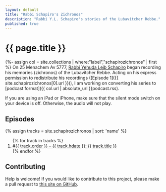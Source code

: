 ```yaml
---
layout: default
title: "Rabbi Schapiro's Zichronos"
description: "Rabbi Y.L. Schapiro's stories of the Lubavitcher Rebbe."
published: true
---
```

# {{ page.title }}

{%- assign col = site.collections | where:"label","schapirozichronos" | first %}
On 25 Menachem Av 5777, [Rabbi Yehuda Leib Schapiro](https://www.chabad.org/search/keyword_cdo/kid/13269/jewish/Yehuda-Leib-Schapiro.htm) began recording his memories (zichronos) of the Lubavitcher Rebbe. Acting on his express permission to redistribute his recordings ([Episode 1]({{ site.schapirozichronos[0].url }})), I am working on converting his series to [podcast format]({{ col.url | absolute_url }}podcast.rss).

If you are using an iPad or iPhone, make sure that the silent mode switch on your device is off. Otherwise, the audio will not play.

## Episodes

{% assign tracks = site.schapirozichronos | sort: 'name' %}
<ol class="post-list">
{% for track in tracks %}
  <li>
    <a href="{{ track.url }}">
      #{{ track.order }} – {{ track.hdate }}: {{ track.title }}
    </a>
  </li>
{% endfor %}
</ol>

## Contributing

Help is welcome! If you would like to contribute to this project, please make a pull request to [this site on GitHub](https://github.com/chaimleib/chaimleib.github.io).

